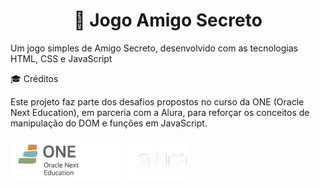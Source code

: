 <h1 align="center"> 🎁 Jogo Amigo Secreto </h1>
<p>Um jogo simples de Amigo Secreto, desenvolvido com as tecnologias HTML, CSS e JavaScript </p> 

🎓 Créditos  
<p>Este projeto faz parte dos desafios propostos no curso da ONE (Oracle Next Education), em parceria com a Alura, para reforçar os conceitos de manipulação do DOM e funções em JavaScript.</p>

![Logo ONE](Logo_ONE.png)
![Logo Alura](Logo.Alura.png)

